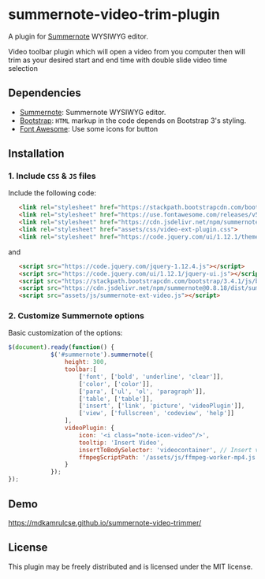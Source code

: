# summernote-video-trim-plugin

A plugin for [Summernote](https://github.com/summernote/summernote/) WYSIWYG editor.

Video toolbar plugin which will open a video from you computer then will trim as your desired start and end time with double slide video time selection

## Dependencies
- [Summernote](https://summernote.org/): Summernote WYSIWYG editor.
- [Bootstrap](http://getbootstrap.com/): `HTML` markup in the code depends on Bootstrap 3's styling.
- [Font Awesome](http://fontawesome.io/): Use some icons for button 


## Installation

### 1. Include `CSS` & `JS` files

Include the following code:
```html
   <link rel="stylesheet" href="https://stackpath.bootstrapcdn.com/bootstrap/3.4.1/css/bootstrap.min.css">
   <link rel="stylesheet" href="https://use.fontawesome.com/releases/v5.13.0/css/all.css" crossorigin="anonymous">
   <link rel="stylesheet" href="https://cdn.jsdelivr.net/npm/summernote@0.8.18/dist/summernote.min.css">
   <link rel="stylesheet" href="assets/css/video-ext-plugin.css">
   <link rel="stylesheet" href="https://code.jquery.com/ui/1.12.1/themes/flick/jquery-ui.css">
```

and

```html
   <script src="https://code.jquery.com/jquery-1.12.4.js"></script>
   <script src="https://code.jquery.com/ui/1.12.1/jquery-ui.js"></script>
   <script src="https://stackpath.bootstrapcdn.com/bootstrap/3.4.1/js/bootstrap.min.js"></script>
   <script src="https://cdn.jsdelivr.net/npm/summernote@0.8.18/dist/summernote.min.js"></script>
   <script src="assets/js/summernote-ext-video.js"></script>
```

### 2. Customize Summernote options

Basic customization of the options:

```javascript
$(document).ready(function() {
            $('#summernote').summernote({
                height: 300,
                toolbar:[
                    ['font', ['bold', 'underline', 'clear']],
                    ['color', ['color']],
                    ['para', ['ul', 'ol', 'paragraph']],
                    ['table', ['table']],
                    ['insert', ['link', 'picture', 'videoPlugin']],
                    ['view', ['fullscreen', 'codeview', 'help']]
                ],
                videoPlugin: {
                    icon: '<i class="note-icon-video"/>',
                    tooltip: 'Insert Video',
                    insertToBodySelector: 'videocontainer', // Insert video at body
                    ffmpegScriptPath: '/assets/js/ffmpeg-worker-mp4.js' // ffmpeg script location path(mandatory)
                }
            });
});
```
## Demo
https://mdkamrulcse.github.io/summernote-video-trimmer/

## License

This plugin may be freely distributed and is licensed under the MIT license.
